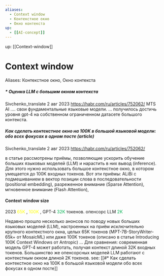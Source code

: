 ```yaml
---
aliases:
  - Context window 
  - Контекстное окно
  - Окно контекста
up:
  - [[AI-concept]]
---
```

up:  [[Context-window]]

# Context window
Aliases: Контекстное окно, Окно контекста

##### \*  Оценка LLM с большим окном контекста
Sivchenko_translate 2 авг 2023 https://habr.com/ru/articles/752062/
MTS AI  .... свои фундаментальные языковые модели. ...  получилось достичь уровня gpt-4 на собственном ограниченном датасете большого контекста.



##### Как сделать контекстное окно на 100K в большой языковой модели: обо всех фокусах в одном посте (article)
Sivchenko_translate   2 авг 2023  https://habr.com/ru/articles/752062/

в статье рассмотрены приёмы, позволяющие ускорить обучение больших языковых моделей (LLM) и нарастить в них вывод (inference). Для этого нужно использовать большое контекстное окно, в котором умещается до 100K входных токенов. Вот эти приёмы: ALiBi с подмешиванием в вектор позиции слова в последовательности (positional embedding), разреженное внимание (Sparse Attention), мгновенное внимание (Flash Attention),



#### Context window size

2023 <font color="#ffff00">65K</font> , <font color="#ffff00">100K</font>   ,  GPT-4 <font color="#00b050">32K</font> токенов. опенсорс LLM <font color="#00b050">2K</font>

Недавно прошло несколько анонсов по поводу новых больших языковых моделей (LLM), настроенных на приём исключительно крупного контекстного окна, целых 65K токенов (MPT-7B-StoryWriter-65k+ от MosaicML) или даже 100K токенов (описано в статье Introducing 100K Context Windows от Antropic)
...
Для сравнения: современная модель GPT-4 может работать, получая контекст длиной 32K входных токенов. Большинство же опенсорсных моделей LLM работают с контекстным окном длиной 2K токенов.
see: [[#* Как сделать контекстное окно на 100K в большой языковой модели обо всех фокусах в одном посте]]
